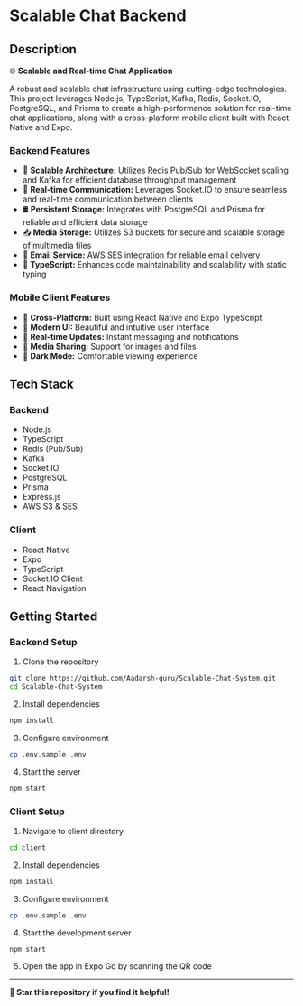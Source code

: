 # Scalable Chat Backend

## Description 
🌐 **Scalable and Real-time Chat Application**

A robust and scalable chat infrastructure using cutting-edge technologies. This project leverages Node.js, TypeScript, Kafka, Redis, Socket.IO, PostgreSQL, and Prisma to create a high-performance solution for real-time chat applications, along with a cross-platform mobile client built with React Native and Expo.

### Backend Features
- 🚀 **Scalable Architecture:** Utilizes Redis Pub/Sub for WebSocket scaling and Kafka for efficient database throughput management
- 🔄 **Real-time Communication:** Leverages Socket.IO to ensure seamless and real-time communication between clients
- 🛢️ **Persistent Storage:** Integrates with PostgreSQL and Prisma for reliable and efficient data storage
- 📤 **Media Storage:** Utilizes S3 buckets for secure and scalable storage of multimedia files
- 📨 **Email Service:** AWS SES integration for reliable email delivery
- 🔄 **TypeScript:** Enhances code maintainability and scalability with static typing

### Mobile Client Features
- 📱 **Cross-Platform:** Built using React Native and Expo TypeScript
- 🎨 **Modern UI:** Beautiful and intuitive user interface
- 🔄 **Real-time Updates:** Instant messaging and notifications
- 📸 **Media Sharing:** Support for images and files
- 🌙 **Dark Mode:** Comfortable viewing experience

## Tech Stack

### Backend
- Node.js
- TypeScript
- Redis (Pub/Sub)
- Kafka
- Socket.IO
- PostgreSQL
- Prisma
- Express.js
- AWS S3 & SES

### Client
- React Native
- Expo
- TypeScript
- Socket.IO Client
- React Navigation

## Getting Started

### Backend Setup
1. Clone the repository
```bash
git clone https://github.com/Aadarsh-guru/Scalable-Chat-System.git
cd Scalable-Chat-System
```

2. Install dependencies
```bash
npm install
```

3. Configure environment
```bash
cp .env.sample .env
```

4. Start the server
```bash
npm start
```

### Client Setup
1. Navigate to client directory
```bash
cd client
```

2. Install dependencies
```bash
npm install
```

3. Configure environment
```bash
cp .env.sample .env
```

4. Start the development server
```bash
npm start
```

5. Open the app in Expo Go by scanning the QR code

---

**🌟 Star this repository if you find it helpful!**

